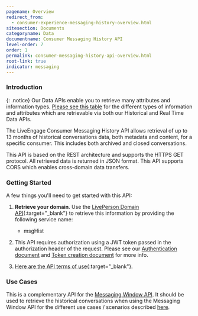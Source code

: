```yaml
---
pagename: Overview
redirect_from:
  - consumer-experience-messaging-history-overview.html
sitesection: Documents
categoryname: Data
documentname: Consumer Messaging History API
level-order: 7
order: 1
permalink: consumer-messaging-history-api-overview.html
root-link: true
indicator: messaging
---
```

### Introduction

{: .notice}
Our Data APIs enable you to retrieve many attributes and information types. [Please see this table](https://developers.liveperson.com/essential-resources-api-data-metrics.html) for the different types of information and attributes which are retrievable via both our Historical and Real Time Data APIs.

The LiveEngage Consumer Messaging History API allows retrieval of up to 13 months of historical conversations data, both metadata and content, for a specific consumer. This includes both archived and closed conversations.

This API is based on the REST architecture and supports the HTTPS GET protocol. All retrieved data is returned in JSON format. This API supports CORS which enables cross-domain data transfers.

### Getting Started

A few things you'll need to get started with this API:

1. **Retrieve your domain**. Use the [LivePerson Domain API](agent-domain-domain-api.html){:target="_blank"} to retrieve this information by providing the following service name:

	* msgHist

2. This API requires authorization using a JWT token passed in the authorization header of the request. Please see our [Authentication document](guides-authentication-introduction.html) and [Token creation document](consumer-int-getting-started.html) for more info.

3. [Here are the API terms of use](https://www.liveperson.com/policies/apitou){:target="_blank"}.

### Use Cases

This is a complementary API for the [Messaging Window API](consumer-int-overview.html). It should be used to retrieve the historical conversations when using the Messaging Window API for the different use cases / scenarios described [here](consumer-int-overview.html#use-cases).
